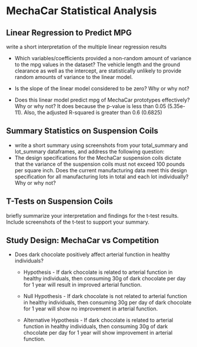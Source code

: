 # MechaCar Statistical Analysis

## Linear Regression to Predict MPG
write a short interpretation of the multiple linear regression results

- Which variables/coefficients provided a non-random amount of variance to the mpg values in the dataset?
The vehicle length and the ground clearance as well as the intercept, are statistically unlikely to provide random amounts of variance to the linear model.


- Is the slope of the linear model considered to be zero? Why or why not?

- Does this linear model predict mpg of MechaCar prototypes effectively? Why or why not?
It does because the p-value is less than 0.05 (5.35e-11).
Also, the adjusted R-squared is greater than 0.6 (0.6825)


## Summary Statistics on Suspension Coils
- write a short summary using screenshots from your total_summary and lot_summary dataframes, and address the following question:
- The design specifications for the MechaCar suspension coils dictate that the variance of the suspension coils must not exceed 100 pounds per square inch. Does the current manufacturing data meet this design specification for all manufacturing lots in total and each lot individually? Why or why not?


## T-Tests on Suspension Coils
briefly summarize your interpretation and findings for the t-test results. Include screenshots of the t-test to support your summary.



## Study Design: MechaCar vs Competition

* Does dark chocolate positively affect arterial function in healthy individuals? 

  * Hypothesis - If dark chocolate is related to arterial function in healthy individuals, then consuming 30g of dark chocolate per day for 1 year will result in improved arterial function.

  * Null Hypothesis - If dark chocolate is not related to arterial function in healthy individuals, then consuming 30g per day of dark chocolate for 1 year will show no improvement in arterial function.

  * Alternative Hypothesis - If dark chocolate is related to arterial function in healthy individuals, then consuming 30g of dark chocolate per day for 1 year will show improvement in arterial function.